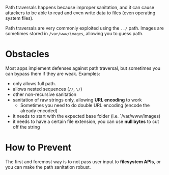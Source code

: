 Path traversals happens because improper sanitation, and it can cause attackers to be able to read and even write data to files (even operating system files).

Path traversals are very commonly exploited using the `../` path.
Images are sometimes stored in `/var/www/images`, allowing you to guess path.
# Obstacles
Most apps implement defenses against path traversal, but sometimes you can bypass them if they are weak. 
Examples: 
- only allows full path.
- allows nested sequences (`//`, `\/`)
- other non-recursive sanitation
- sanitation of raw strings only, allowing **URL encoding** to work
	- Sometimes you need to do double URL encoding (encode the already encoded)
- it needs to start with the expected base folder (i.e. `/var/www/images)
- it needs to have a certain file extension, you can use **null bytes** to cut off the string

# How to Prevent
The first and foremost way is to not pass user input to **filesystem APIs**, or you can make the path sanitation robust.